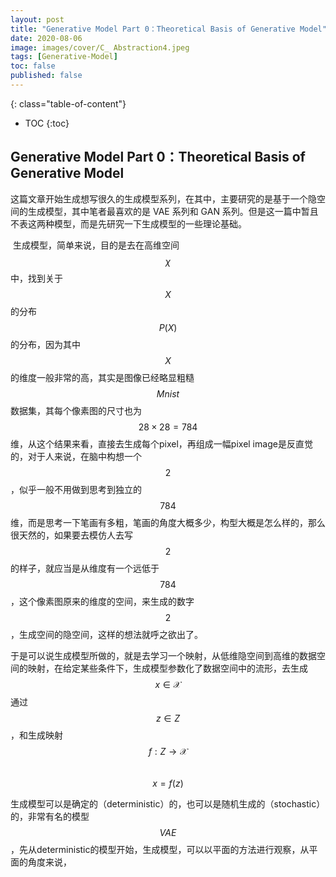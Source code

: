 ```yaml
---
layout: post
title: "Generative Model Part 0：Theoretical Basis of Generative Model"
date: 2020-08-06
image: images/cover/C_ Abstraction4.jpeg                   
tags: [Generative-Model]
toc: false
published: false
---
```

{: class="table-of-content"}
* TOC
{:toc}

## Generative Model Part 0：Theoretical Basis of Generative Model

​		这篇文章开始生成想写很久的生成模型系列，在其中，主要研究的是基于一个隐空间的生成模型，其中笔者最喜欢的是 VAE 系列和 GAN 系列。但是这一篇中暂且不表这两种模型，而是先研究一下生成模型的一些理论基础。

​		生成模型，简单来说，目的是去在高维空间  $$\chi$$ 中，找到关于 $$X$$ 的分布 $$P(X)$$ 的分布，因为其中 $$X$$ 的维度一般非常的高，其实是图像已经略显粗糙 $$Mnist$$ 数据集，其每个像素图的尺寸也为 $$28 \times 28 = 784$$ 维，从这个结果来看，直接去生成每个pixel，再组成一幅pixel image是反直觉的，对于人来说，在脑中构想一个 $$2$$ ，似乎一般不用做到思考到独立的$$784$$ 维，而是思考一下笔画有多粗，笔画的角度大概多少，构型大概是怎么样的，那么很天然的，如果要去模仿人去写 $$2$$ 的样子，就应当是从维度有一个远低于 $$784$$ ，这个像素图原来的维度的空间，来生成的数字 $$2$$，生成空间的隐空间，这样的想法就呼之欲出了。

​		于是可以说生成模型所做的，就是去学习一个映射，从低维隐空间到高维的数据空间的映射，在给定某些条件下，生成模型参数化了数据空间中的流形，去生成 $$x\in\mathcal{X}$$ 通过 $$z \in Z$$，和生成映射 $$f:Z \rightarrow \mathcal{X}$$ 		
$$
x=f(z)
$$

​		生成模型可以是确定的（deterministic）的，也可以是随机生成的（stochastic）的，非常有名的模型 $$VAE$$，先从deterministic的模型开始，生成模型，可以以平面的方法进行观察，从平面的角度来说，

